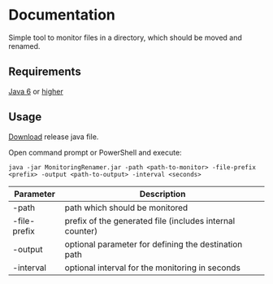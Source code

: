 # Documentation
Simple tool to monitor files in a directory, which should be moved and renamed.

## Requirements
[Java 6](http://www.oracle.com/technetwork/java/javase/downloads/java-archive-downloads-javase6-419409.html#jre-6u45-oth-JPR) or [higher](https://java.com/de/download/)

## Usage
[Download](https://github.com/Xpitfire/MonitoringRenamingTool/releases) release java file.

Open command prompt or PowerShell and execute:
```
java -jar MonitoringRenamer.jar -path <path-to-monitor> -file-prefix <prefix> -output <path-to-output> -interval <seconds>
```

Parameter | Description
--- | ---
-path | path which should be monitored
-file-prefix | prefix of the generated file (includes internal counter)
-output | optional parameter for defining the destination path
-interval | optional interval for the monitoring in seconds
